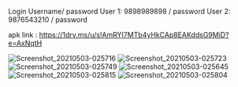 Login Username/ password
 User 1: 9898989898 / password
 User 2: 9876543210 / password

apk link : https://1drv.ms/u/s!AmRYI7MTb4yHkCAp8EAKddsG9MiD?e=AxNqtH

![Screenshot_20210503-025716](https://user-images.githubusercontent.com/58001415/116828530-ee96e580-abbc-11eb-9eed-8e47cd02ecec.jpg)
![Screenshot_20210503-025723](https://user-images.githubusercontent.com/58001415/116828538-f3f43000-abbc-11eb-9aac-d233ef9e08c0.jpg)
![Screenshot_20210503-025749](https://user-images.githubusercontent.com/58001415/116828539-f5bdf380-abbc-11eb-9d3e-2fcd7ed86069.jpg)
![Screenshot_20210503-025645](https://user-images.githubusercontent.com/58001415/116828540-f6568a00-abbc-11eb-9efe-3998251aa98e.jpg)
![Screenshot_20210503-025815](https://user-images.githubusercontent.com/58001415/116828541-f6ef2080-abbc-11eb-8ed7-3c259e8d1e72.jpg)
![Screenshot_20210503-025804](https://user-images.githubusercontent.com/58001415/116828542-f6ef2080-abbc-11eb-9953-8ada1b5d0568.jpg)
